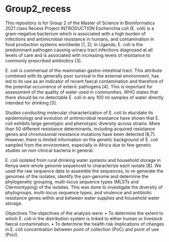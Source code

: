 # Group2_recess
This repository is for Group 2 of  the Master of Science in Bioinformatics 2021 class Recess Project
INTRODUCTION
 Escherichia coli (E. coli) is a gram-negative bacterium which is associated with a high burden of infections and antimicrobial resistance in humans, and contamination in food production systems worldwide [1, 2]. In Uganda, E. coli is the predominant pathogen causing urinary tract infections diagnosed at all levels of care and is associated with increasing levels of resistance to commonly prescribed antibiotics [3]. 

E. coli is commensal of the mammalian gastro-intestinal tract. This attribute combined with its generally poor survival in the external environment, has led to its use as an indicator of recent faecal contamination and therefore of the potential occurrence of enteric pathogens [4]. This is important for assessment of the quality of water used in communities. WHO states that there should be no detectable E. coli in any 100 ml samples of water directly intended for drinking [5]. 

Studies conducting molecular characterization of E. coli to elucidate its epidemiology and evolution of antimicrobial resistance have shown that E. coli exhibits large genotypic and phenotypic diversity across strains. More than 50 different resistance determinants, including acquired resistance genes and chromosomal resistance mutations have been detected [6,7]. However, there is limited information on the genetic background of E. coli sampled from the environment, especially in Africa due to few genetic studies on non-clinical bacteria in general. 

E. coli isolated from rural drinking water systems and household storage in Kenya were whole genome sequenced to characterize each isolate [8]. We used the raw sequence data to assemble the sequences, to re-generate the genomes of the isolates, identify the pan-genome and determine the phylogenetic grouping, multi-locus sequence types (MLSTs and Clermontyping) of the isolates. This was done to investigate the diversity of phylogroups, multi-locus sequence types, and virulence and antibiotic resistance genes within and between water supplies and household water storage. 

Objectives 
The objectives of the analysis were:
•	To determine the extent to which E. coli in the distribution system is linked to either human or livestock faecal contamination.
•	To determine the health risk implications of changes in E. coli concentration between point of collection (PoC) and point of use (PoU).  

